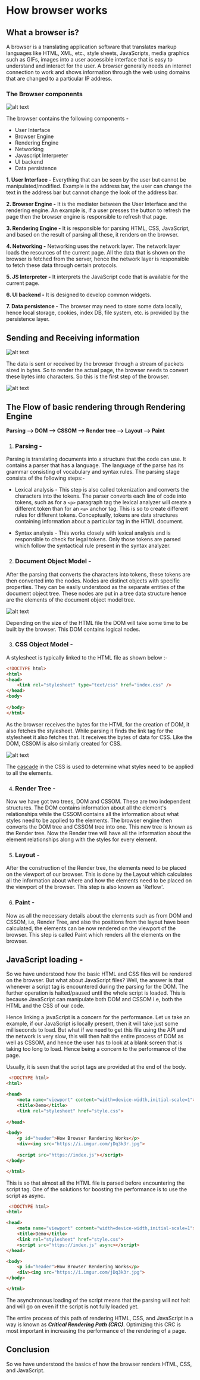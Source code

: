 # How browser works

## What a browser is?
A browser is a translating application software that translates markup languages like HTML, XML, etc., style sheets, JavaScripts, media graphics such as GIFs, images into a user accessible interface that is easy to understand and interact for the user. A browser generally needs an internet connection to work and shows information through the web using domains that are changed to a particular IP address.

### The Browser components
![alt text](https://www.researchgate.net/profile/Samuel_Agaga2/publication/322398374/figure/fig1/AS:581617351049216@1515679790727/Web-Browser-Components-2.png "components")

The browser contains the following components -
* User Interface
* Browser Engine
* Rendering Engine
* Networking
* Javascript Interpreter
* UI backend
* Data persistence

**1. User Interface -** Everything that can be seen by the user but cannot be manipulated/modified. Example is the address bar, the user can change the text in the address bar but cannot change the look of the address bar.

**2. Browser Engine -** It is the mediater between the User Interface and the rendering engine. An example is, if a user presses the button to refresh the page then the browser engine is responsible to refresh that page.

**3. Rendering Engine -** It is responsible for parsing HTML, CSS, JavaScript, and based on the result of parsing all these, it renders on the browser.

**4. Networking -** Networking uses the network layer. The network layer loads the resources of the current page. All the data that is shown on the browser is fetched from the server, hence the network layer is responsible to fetch these data through certain protocols.

**5. JS Interpreter -** It interprets the JavaScript code that is available for the current page.

**6. UI backend -** It is designed to develop common widgets.

**7. Data persistence -** The browser may need to store some data locally, hence local storage, cookies, index DB, file system, etc. is provided by the persistence layer.

## Sending and Receiving information
![alt text](https://i0.wp.com/blog.logrocket.com/wp-content/uploads/2018/09/computer-receiving-data.png?w=730&ssl=1)

The data is sent or received by the browser through a stream of packets sized in bytes. So to render the actual page, the browser needs to convert these bytes into characters. So this is the first step of the browser.

![alt text](https://i0.wp.com/blog.logrocket.com/wp-content/uploads/2018/09/bytes-converted-characters.png?w=730&ssl=1)

## The Flow of basic rendering through Rendering Engine
**Parsing --> DOM --> CSSOM --> Render tree --> Layout --> Paint** 

1. ### Parsing -
Parsing is translating documents into a structure that the code can use. It contains a parser that has a language. The language of the parse has its grammar consisting of vocabulary and syntax rules. The parsing stage consists of the following steps:-

* Lexical analysis - This step is also called tokenization and converts the characters into the tokens. The parser converts each line of code into tokens, such as for a ``` <p> ``` paragraph tag the lexical analyzer will create a different token than for an ``` <a> ``` anchor tag. This is so to create different rules for different tokens. Conceptually, tokens are data structures containing information about a particular tag in the HTML document.

* Syntax analysis - This works closely with lexical analysis and is responsible to check for legal tokens. Only those tokens are parsed which follow the syntactical rule present in the syntax analyzer.

2. ### Document Object Model -
After the parsing that converts the characters into tokens, these tokens are then converted into the nodes. Nodes are distinct objects with specific properties. They can be easily understood as the separate entities of the document object tree. These nodes are put in a tree data structure hence are the elements of the document object model tree.

![alt text](https://i1.wp.com/blog.logrocket.com/wp-content/uploads/2018/09/dom-example-graphic.png?w=730&ssl=1)

Depending on the size of the HTML file the DOM will take some time to be built by the browser. This DOM contains logical nodes.  

3. ### CSS Object Model -
A stylesheet is typically linked to the HTML file as shown below :-
```html
<!DOCTYPE html>
<html>
<head>
    <link rel="stylesheet" type="text/css" href="index.css" />
</head>
<body>
    
</body>
</html>
```
As the browser receives the bytes for the HTML for the creation of DOM, it also fetches the stylesheet. While parsing it finds the link tag for the stylesheet it also fetches that. It receives the bytes of data for CSS. Like the DOM, CSSOM is also similarly created for CSS.

![alt text](https://i1.wp.com/blog.logrocket.com/wp-content/uploads/2018/09/css-bytes-converted-cssom.png?w=730&ssl=1)

The [cascade](https://blog.logrocket.com/how-css-works-understanding-the-cascade-d181cd89a4d8) in the CSS is used to determine what styles need to be applied to all the elements.

4. ### Render Tree -
Now we have got two trees, DOM and CSSOM. These are two independent structures. The DOM contains information about all the element's relationships while the CSSOM contains all the information about what styles need to be applied to the elements.
The browser engine then converts the DOM tree and CSSOM tree into one. This new tree is known as the Render tree. Now the Render tree will have all the information about the element relationships along with the styles for every element.

5. ### Layout -
After the construction of the Render tree, the elements need to be placed on the viewport of our browser. This is done by the Layout which calculates all the information about where and how the elements need to be placed on the viewport of the browser. This step is also known as 'Reflow'.

6. ### Paint -
Now as all the necessary details about the elements such as from DOM and CSSOM, i.e, Render Tree, and also the positions from the layout have been calculated, the elements can be now rendered on the viewport of the browser. This step is called Paint which renders all the elements on the browser.

## JavaScript loading -
So we have understood how the basic HTML and CSS files will be rendered on the browser. But what about JavaScript files? Well, the answer is that whenever a script tag is encountered during the parsing for the DOM. The further operation is halted/paused until the whole script is loaded. This is because JavaScript can manipulate both DOM and CSSOM i.e, both the HTML and the CSS of our code. 

Hence linking a javaScript is a concern for the performance. Let us take an example, if our JavaScript is locally present, then it will take just some milliseconds to load. But what if we need to get this file using the API and the network is very slow, this will then halt the entire process of DOM as well as CSSOM, and hence the user has to look at a blank screen that is taking too long to load. Hence being a concern to the performance of the page.

Usually, it is seen that the script tags are provided at the end of the body.

```html
 <!DOCTYPE html>
<html>

<head>
    <meta name="viewport" content="width=device-width,initial-scale=1">
    <title>Demo</title>
    <link rel="stylesheet" href="style.css">
    
</head>

<body>
    <p id="header">How Browser Rendering Works</p>
    <div><img src="https://i.imgur.com/jDq3k3r.jpg">
      
    <script src="https://index.js"></script>
</body>

</html>
```

This is so that almost all the HTML file is parsed before encountering the script tag. One of the solutions for boosting the performance is to use the script as async. 
```html
 <!DOCTYPE html>
<html>

<head>
    <meta name="viewport" content="width=device-width,initial-scale=1">
    <title>Demo</title>
    <link rel="stylesheet" href="style.css">
    <script src="https://index.js" async></script>
</head>

<body>
    <p id="header">How Browser Rendering Works</p>
    <div><img src="https://i.imgur.com/jDq3k3r.jpg">
</body>

</html>
```
The asynchronous loading of the script means that the parsing will not halt and will go on even if the script is not fully loaded yet.

The entire process of this path of rendering HTML, CSS, and JavaScript in a way is known as _**Critical Rendering Path (CRC)**_. Optimizing this CRC is most important in increasing the performance of the rendering of a page.

## Conclusion
So we have understood the basics of how the browser renders HTML, CSS, and JavaScript.

